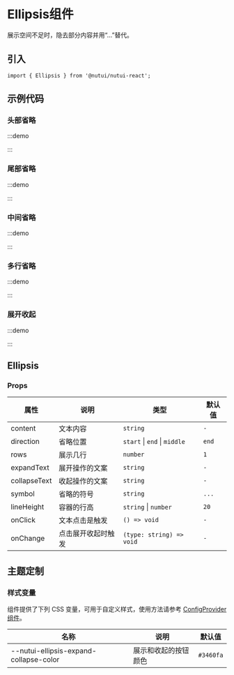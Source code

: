 # Ellipsis组件


展示空间不足时，隐去部分内容并用“...”替代。

## 引入

```tsx
import { Ellipsis } from '@nutui/nutui-react';
```

## 示例代码

### 头部省略

:::demo

<CodeBlock src='h5/demo1.tsx'></CodeBlock>

:::

### 尾部省略

:::demo

<CodeBlock src='h5/demo2.tsx'></CodeBlock>

:::

### 中间省略

:::demo

<CodeBlock src='h5/demo3.tsx'></CodeBlock>

:::

### 多行省略

:::demo

<CodeBlock src='h5/demo4.tsx'></CodeBlock>

:::

### 展开收起

:::demo

<CodeBlock src='h5/demo5.tsx'></CodeBlock>

:::

## Ellipsis

### Props

| 属性 | 说明 | 类型 | 默认值 |
| --- | --- | --- | --- |
| content | 文本内容 | `string` | `-` |
| direction | 省略位置 | `start` \| `end` \| `middle`  | `end` |
| rows | 展示几行 | `number` | `1` |
| expandText | 展开操作的文案 | `string` | `-` |
| collapseText | 收起操作的文案 | `string` | `-` |
| symbol | 省略的符号 | `string` | `...` |
| lineHeight | 容器的行高 | `string` \| `number`  | `20` |
| onClick | 文本点击是触发 | `() => void` | `-` |
| onChange | 点击展开收起时触发 | `(type: string) => void` | `-` |

## 主题定制

### 样式变量

组件提供了下列 CSS 变量，可用于自定义样式，使用方法请参考 [ConfigProvider 组件](#/zh-CN/component/configprovider)。

| 名称 | 说明 | 默认值 |
| --- | --- | --- |
| \--nutui-ellipsis-expand-collapse-color | 展示和收起的按钮颜色 | `#3460fa` |